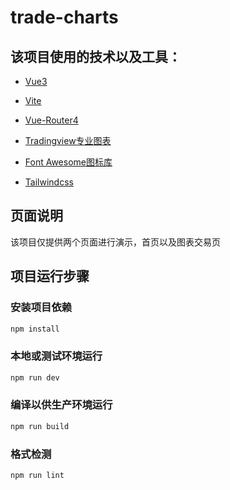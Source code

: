 # trade-charts

## 该项目使用的技术以及工具：

- [Vue3](https://vuejs.org/)
- [Vite](https://vitejs.dev/)
- [Vue-Router4](https://router.vuejs.org/)

- [Tradingview专业图表](https://www.tradingview.com/)
- [Font Awesome图标库](https://note.youdao.com/)
- [Tailwindcss](https://tailwindcss.com/)

## 页面说明

该项目仅提供两个页面进行演示，首页以及图表交易页

## 项目运行步骤

### 安装项目依赖

```sh
npm install
```

### 本地或测试环境运行

```sh
npm run dev
```

### 编译以供生产环境运行

```sh
npm run build
```

### 格式检测

```sh
npm run lint
```
